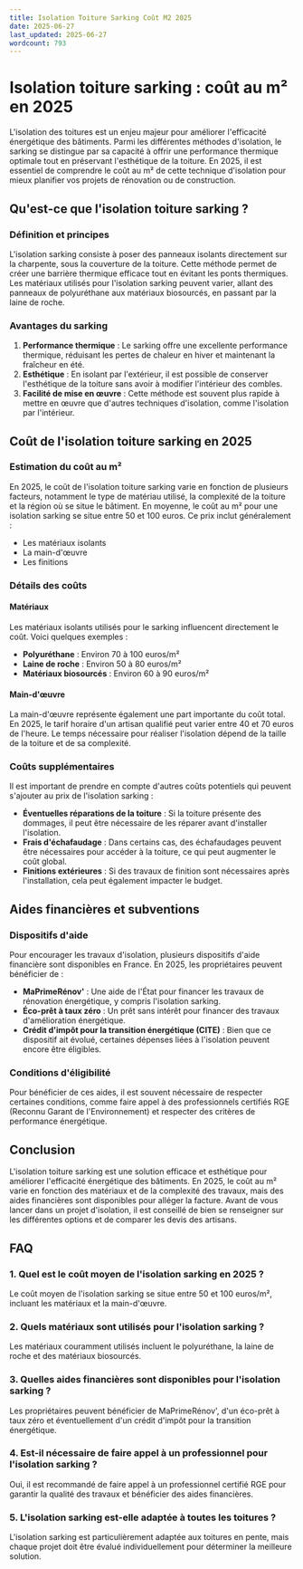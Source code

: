 ```yaml
---
title: Isolation Toiture Sarking Coût M2 2025
date: 2025-06-27
last_updated: 2025-06-27
wordcount: 793
---
```


# Isolation toiture sarking : coût au m² en 2025

L'isolation des toitures est un enjeu majeur pour améliorer l'efficacité énergétique des bâtiments. Parmi les différentes méthodes d'isolation, le sarking se distingue par sa capacité à offrir une performance thermique optimale tout en préservant l'esthétique de la toiture. En 2025, il est essentiel de comprendre le coût au m² de cette technique d'isolation pour mieux planifier vos projets de rénovation ou de construction.

## Qu'est-ce que l'isolation toiture sarking ?

### Définition et principes

L'isolation sarking consiste à poser des panneaux isolants directement sur la charpente, sous la couverture de la toiture. Cette méthode permet de créer une barrière thermique efficace tout en évitant les ponts thermiques. Les matériaux utilisés pour l'isolation sarking peuvent varier, allant des panneaux de polyuréthane aux matériaux biosourcés, en passant par la laine de roche.

### Avantages du sarking

1. **Performance thermique** : Le sarking offre une excellente performance thermique, réduisant les pertes de chaleur en hiver et maintenant la fraîcheur en été.
2. **Esthétique** : En isolant par l'extérieur, il est possible de conserver l'esthétique de la toiture sans avoir à modifier l'intérieur des combles.
3. **Facilité de mise en œuvre** : Cette méthode est souvent plus rapide à mettre en œuvre que d'autres techniques d'isolation, comme l'isolation par l'intérieur.

## Coût de l'isolation toiture sarking en 2025

### Estimation du coût au m²

En 2025, le coût de l'isolation toiture sarking varie en fonction de plusieurs facteurs, notamment le type de matériau utilisé, la complexité de la toiture et la région où se situe le bâtiment. En moyenne, le coût au m² pour une isolation sarking se situe entre 50 et 100 euros. Ce prix inclut généralement :

- Les matériaux isolants
- La main-d'œuvre
- Les finitions

### Détails des coûts

#### Matériaux

Les matériaux isolants utilisés pour le sarking influencent directement le coût. Voici quelques exemples :

- **Polyuréthane** : Environ 70 à 100 euros/m²
- **Laine de roche** : Environ 50 à 80 euros/m²
- **Matériaux biosourcés** : Environ 60 à 90 euros/m²

#### Main-d'œuvre

La main-d'œuvre représente également une part importante du coût total. En 2025, le tarif horaire d'un artisan qualifié peut varier entre 40 et 70 euros de l'heure. Le temps nécessaire pour réaliser l'isolation dépend de la taille de la toiture et de sa complexité.

### Coûts supplémentaires

Il est important de prendre en compte d'autres coûts potentiels qui peuvent s'ajouter au prix de l'isolation sarking :

- **Éventuelles réparations de la toiture** : Si la toiture présente des dommages, il peut être nécessaire de les réparer avant d'installer l'isolation.
- **Frais d'échafaudage** : Dans certains cas, des échafaudages peuvent être nécessaires pour accéder à la toiture, ce qui peut augmenter le coût global.
- **Finitions extérieures** : Si des travaux de finition sont nécessaires après l'installation, cela peut également impacter le budget.

## Aides financières et subventions

### Dispositifs d'aide

Pour encourager les travaux d'isolation, plusieurs dispositifs d'aide financière sont disponibles en France. En 2025, les propriétaires peuvent bénéficier de :

- **MaPrimeRénov'** : Une aide de l'État pour financer les travaux de rénovation énergétique, y compris l'isolation sarking.
- **Éco-prêt à taux zéro** : Un prêt sans intérêt pour financer des travaux d'amélioration énergétique.
- **Crédit d'impôt pour la transition énergétique (CITE)** : Bien que ce dispositif ait évolué, certaines dépenses liées à l'isolation peuvent encore être éligibles.

### Conditions d'éligibilité

Pour bénéficier de ces aides, il est souvent nécessaire de respecter certaines conditions, comme faire appel à des professionnels certifiés RGE (Reconnu Garant de l'Environnement) et respecter des critères de performance énergétique.

## Conclusion

L'isolation toiture sarking est une solution efficace et esthétique pour améliorer l'efficacité énergétique des bâtiments. En 2025, le coût au m² varie en fonction des matériaux et de la complexité des travaux, mais des aides financières sont disponibles pour alléger la facture. Avant de vous lancer dans un projet d'isolation, il est conseillé de bien se renseigner sur les différentes options et de comparer les devis des artisans.

## FAQ

### 1. Quel est le coût moyen de l'isolation sarking en 2025 ?

Le coût moyen de l'isolation sarking se situe entre 50 et 100 euros/m², incluant les matériaux et la main-d'œuvre.

### 2. Quels matériaux sont utilisés pour l'isolation sarking ?

Les matériaux couramment utilisés incluent le polyuréthane, la laine de roche et des matériaux biosourcés.

### 3. Quelles aides financières sont disponibles pour l'isolation sarking ?

Les propriétaires peuvent bénéficier de MaPrimeRénov', d'un éco-prêt à taux zéro et éventuellement d'un crédit d'impôt pour la transition énergétique.

### 4. Est-il nécessaire de faire appel à un professionnel pour l'isolation sarking ?

Oui, il est recommandé de faire appel à un professionnel certifié RGE pour garantir la qualité des travaux et bénéficier des aides financières.

### 5. L'isolation sarking est-elle adaptée à toutes les toitures ?

L'isolation sarking est particulièrement adaptée aux toitures en pente, mais chaque projet doit être évalué individuellement pour déterminer la meilleure solution.